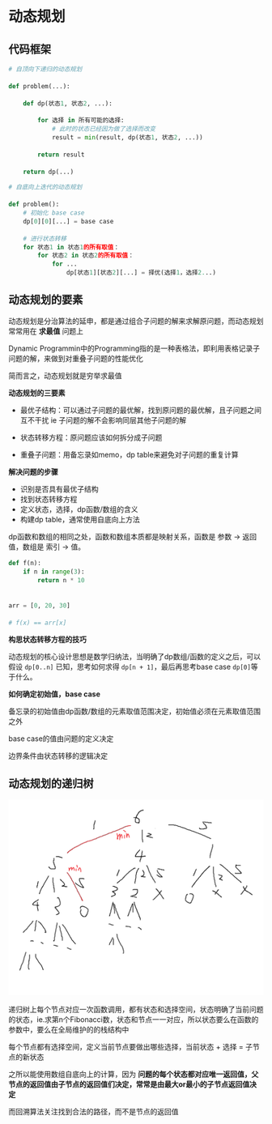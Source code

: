 # 动态规划

## 代码框架

```py
# 自顶向下递归的动态规划

def problem(...):

    def dp(状态1, 状态2, ...):

        for 选择 in 所有可能的选择:
            # 此时的状态已经因为做了选择而改变
            result = min(result, dp(状态1, 状态2, ...))

        return result

    return dp(...)
```

```py
# 自底向上迭代的动态规划

def problem():
    # 初始化 base case
    dp[0][0][...] = base case

    # 进行状态转移
    for 状态1 in 状态1的所有取值：
        for 状态2 in 状态2的所有取值：
            for ...
                dp[状态1][状态2][...] = 择优(选择1，选择2...)
```

## 动态规划的要素

动态规划是分治算法的延申，都是通过组合子问题的解来求解原问题，而动态规划常常用在 **求最值** 问题上

Dynamic Programmin中的Programming指的是一种表格法，即利用表格记录子问题的解，来做到对重叠子问题的性能优化

简而言之，动态规划就是穷举求最值

**动态规划的三要素** 

 - 最优子结构：可以通过子问题的最优解，找到原问题的最优解，且子问题之间互不干扰 ie 子问题的解不会影响同层其他子问题的解

 - 状态转移方程：原问题应该如何拆分成子问题

 - 重叠子问题：用备忘录如memo，dp table来避免对子问题的重复计算

**解决问题的步骤**

 - 识别是否具有最优子结构
 - 找到状态转移方程
 - 定义状态，选择，dp函数/数组的含义
 - 构建dp table，通常使用自底向上方法

dp函数和数组的相同之处，函数和数组本质都是映射关系，函数是 参数 -> 返回值，数组是 索引 -> 值。

```python
def f(n):
    if n in range(3):
        return n * 10


arr = [0, 20, 30]

# f(x) == arr[x]
```

**构思状态转移方程的技巧**

动态规划的核心设计思想是数学归纳法，当明确了dp数组/函数的定义之后，可以假设 `dp[0..n]` 已知，思考如何求得 `dp[n + 1]`，最后再思考base case `dp[0]`等于什么。

**如何确定初始值，base case**

备忘录的初始值由dp函数/数组的元素取值范围决定，初始值必须在元素取值范围之外

base case的值由问题的定义决定

边界条件由状态转移的逻辑决定

## 动态规划的递归树

![Dynamic Programming](/assets//dp-recursion-tree.png)

递归树上每个节点对应一次函数调用，都有状态和选择空间，状态明确了当前问题的状态，ie.求第n个Fibonacci数，状态和节点一一对应，所以状态要么在函数的参数中，要么在全局维护的的栈结构中

每个节点都有选择空间，定义当前节点要做出哪些选择，当前状态 + 选择 = 子节点的新状态

之所以能使用数组自底向上的计算，因为 **问题的每个状态都对应唯一返回值，父节点的返回值由子节点的返回值们决定，常常是由最大or最小的子节点返回值决定** 

而回溯算法关注找到合法的路径，而不是节点的返回值

